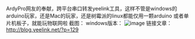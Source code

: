 ArdyPro网友的奉献，跨平台串口转发yeelink工具，这样不管是windows的arduino玩家，还是Mac的玩家，还是树霉派的linux都能仅用一颗arduino 或者单片机板子，就能玩物联网啦
截图：
windows版本：
![image](http://blog.yeelink.net/wp-content/uploads/2012/06/windows版本截图.png)
链接文章：http://blog.yeelink.net/?p=129
